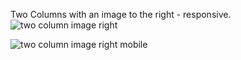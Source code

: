 Two Columns with an image to the right - responsive.
![two column image right](https://github.com/Imkevin7/Two-column-Image-Right/assets/5240298/27734835-efd5-4274-9e71-73eb0f897a92)

![two column image right mobile](https://github.com/Imkevin7/Two-column-Image-Right/assets/5240298/00d94d14-d732-41f0-b57b-a1c1b671780a)
